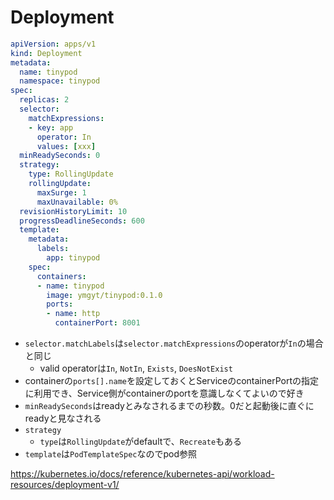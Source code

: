 # Deployment

```yaml
apiVersion: apps/v1
kind: Deployment
metadata:
  name: tinypod
  namespace: tinypod
spec:
  replicas: 2
  selector:
    matchExpressions:
    - key: app
      operator: In
      values: [xxx]
  minReadySeconds: 0
  strategy:
    type: RollingUpdate
    rollingUpdate:
      maxSurge: 1
      maxUnavailable: 0%
  revisionHistoryLimit: 10
  progressDeadlineSeconds: 600
  template:
    metadata:
      labels:
        app: tinypod
    spec:
      containers:
      - name: tinypod
        image: ymgyt/tinypod:0.1.0
        ports:
        - name: http
          containerPort: 8001
```

* `selector.matchLabels`は`selector.matchExpressions`のoperatorが`In`の場合と同じ
  * valid operatorは`In`, `NotIn`, `Exists`, `DoesNotExist`
* containerの`ports[].name`を設定しておくとServiceのcontainerPortの指定に利用でき、Service側がcontainerのportを意識しなくてよいので好き
* `minReadySeconds`はreadyとみなされるまでの秒数。0だと起動後に直ぐにreadyと見なされる
* `strategy`
  * `type`は`RollingUpdate`がdefaultで、`Recreate`もある
* `template`は`PodTemplateSpec`なのでpod参照

https://kubernetes.io/docs/reference/kubernetes-api/workload-resources/deployment-v1/